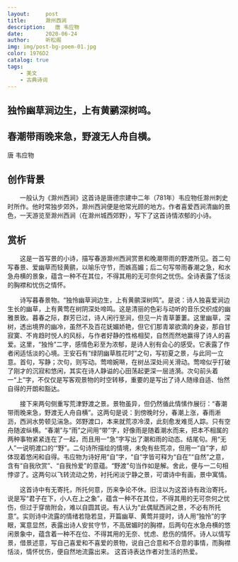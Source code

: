 ```yaml
---
layout:     post
title:      滁州西涧
description:   唐 韦应物
date:       2020-06-24
author:     听松阁
img: img/post-bg-poem-01.jpg
color: 1976D2
catalog: true
tags:
    - 美文
    - 古典诗词
---
```


## 独怜幽草涧边生，上有黄鹂深树鸣。 
## 春潮带雨晚来急，野渡无人舟自横。


唐 韦应物


## 创作背景



　　一般认为《滁州西涧》这首诗是唐德宗建中二年（781年）韦应物任滁州刺史时所作。他时常独步郊外，滁州西涧便是他常光顾的地方。作者喜爱西涧清幽的景色，一天游览至滁州西涧（在滁州城西郊野），写下了这首诗情浓郁的小诗。





## 赏析



　　这是一首写景的小诗，描写春游滁州西涧赏景和晚潮带雨的野渡所见。首二句写春景、爱幽草而轻黄鹂，以喻乐守节，而嫉高媚；后二句写带雨春潮之急，和水急舟横的景象，蕴含一种不在其位，不得其用的无可奈何之忧伤。全诗表露了恬淡的胸襟和忧伤之情怀。



　　诗写暮春景物。“独怜幽草涧边生，上有黄鹂深树鸣”。是说：诗人独喜爱涧边生长的幽草，上有黄莺在树阴深处啼鸣。这是清丽的色彩与动听的音乐交织成的幽雅景致。暮春之际，群芳已过，诗人闲行至涧，但见一片青草萋萋。这里幽草，深树，透出境界的幽冷，虽然不及百花妩媚娇艳，但它们那青翠欲滴的身姿，那自甘寂寞、不肯趋时悦人的风标，与作者好静的性格相契，自然而然地赢得了诗人的喜爱。这里，“独怜”二字，感情色彩至为浓郁，是诗人别有会心的感受。它表露了作者闲适恬淡的心境。王安石有“绿阴幽草胜花时”之句，写初夏之景，与此同一立意。首句，写静；次句，则写动。莺啼婉啭，在树丛深处间关滑动。莺啼似乎打破了刚才的沉寂和悠闲，其实在诗人静谥的心田荡起更深一层涟漪。次句前头着一“上”字，不仅仅是写客观景物的时空转移，重要的是写出了诗人随缘自适、怡然自得的开朗和豁达。



　　接下来两句侧重写荒津野渡之景。景物虽异，但仍然循此情愫作展衍：“春潮带雨晚来急，野渡无人舟自横”。这两句是说：到傍晚时分，春潮上涨，春雨淅沥，西涧水势顿见湍急。郊野渡口，本来就荒凉冷漠，此刻愈发难觅人踪。只有空舟随波纵横。“春潮”与“雨”之间用“带”字，好像雨是随着潮水而来，把本不相属的两种事物紧紧连在了一起，而且用一“急”字写出了潮和雨的动态。结尾句。用“无人”一说明渡口的‘“野”。二句诗所描绘的情境，未免有些荒凉，但用一“自”字，却体现着悠闲和自得。韦应物为诗好用“自”字，“自”字皆可释为“自在”“自然”之意，含有“自我欣赏”、“自我怜爱”的意蕴。“野渡”句当作如是解。舍此，便与一二句相悖谬了。这两句以飞转流动之势，衬托闲淡宁静之景，可谓诗中有画，景中寓情。



　　这首诗中有无寄托，所托何意，历来争论不休。旧注以为这首诗有政治寄托，说是写“君子在下，小人在上之象”，蕴含一种不在其位，不得其用的无可奈何之忧伤，但过于穿凿附会，难以自圆其说。有人认为“此偶赋西涧之景，不必有所托意”。实则诗中流露的情绪若隐若显，开篇幽草、黄莺并提时，诗人用“独怜”的字眼，寓意显然，表露出诗人安贫守节，不高居媚时的胸襟，后两句在水急舟横的悠闲景象中，蕴含着一种不在位、不得其用的无奈、忧虑、悲伤的情怀。诗人以情写景，借景述意，写自己喜爱和不喜爱的景物，说自己合意和不合意的事情，而胸襟恬淡，情怀忧伤，便自然地流露出来。 这首诗表达作者对生活的热爱。
